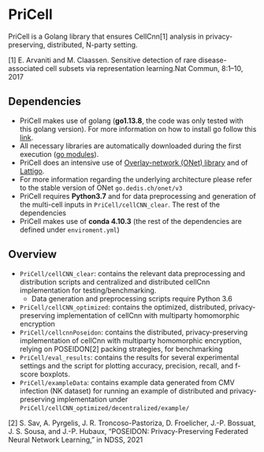 # PriCell

PriCell is a Golang library that ensures CellCnn[1] analysis in privacy-preserving, distributed, N-party setting.

[1] E. Arvaniti and M. Claassen. Sensitive detection of rare disease-associated cell subsets via representation learning.Nat Commun, 8:1–10, 2017
## Dependencies

* PriCell makes use of golang (**go1.13.8**, the code was only tested with this golang version). For more information on how to install go follow this [link](https://golang.org/doc/install).
* All necessary libraries are automatically downloaded during the first execution ([go modules](https://blog.golang.org/using-go-modules)).
* PriCell does an intensive use of [Overlay-network (ONet) library](https://github.com/dedis/onet) and of [Lattigo](https://github.com/ldsec/lattigo).
* For more information regarding the underlying architecture please refer to the stable version of ONet `go.dedis.ch/onet/v3`
* PriCell requires **Python3.7** and for data preprocessing and generation of the multi-cell inputs in `PriCell/cellCNN_clear`. The rest of the dependencies 
* PriCell makes use of **conda 4.10.3** (the rest of the dependencies are defined under `enviroment.yml`)

## Overview
- `PriCell/cellCNN_clear`: contains the relevant data preprocessing and distribution scripts and centralized and distributed cellCnn implementation for testing/benchmarking.
    - Data generation and preprocessing scripts require Python 3.6
- `PriCell/cellCNN_optimized`: contains the optimized, distributed, privacy-preserving implementation of cellCnn with multiparty homomorphic encryption
- `PriCell/cellcnnPoseidon`: contains the distributed, privacy-preserving implementation of cellCnn with multiparty homomorphic encryption, relying on POSEIDON[2] packing strategies, for benchmarking
- `PriCell/eval_results`: contains the results for several experimental settings and the script for plotting accuracy, precision, recall, and f-score boxplots.
- `PriCell/exampleData`: contains example data generated from CMV infection (NK dataset) for running an example of distributed and privacy-preserving implementation under `PriCell/cellCNN_optimized/decentralized/example/`

[2] S. Sav, A. Pyrgelis, J. R. Troncoso-Pastoriza, D. Froelicher, J.-P. Bossuat,
  J. S. Sousa, and J.-P. Hubaux, “POSEIDON: Privacy-Preserving Federated
  Neural Network Learning,” in NDSS, 2021






  
